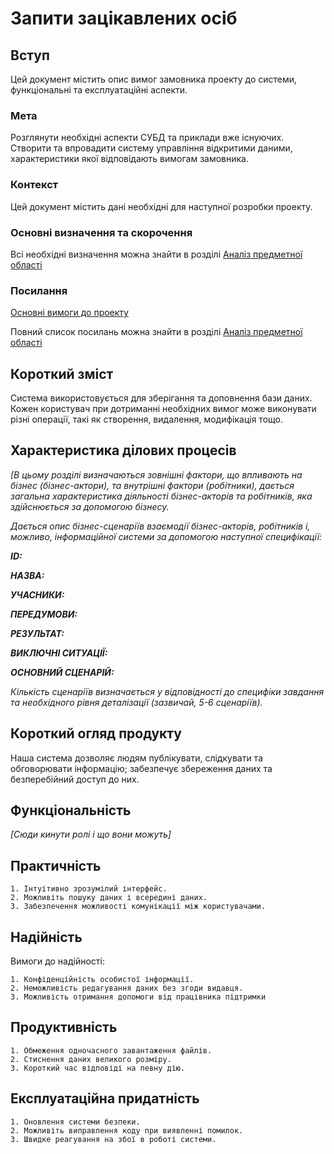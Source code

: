# Запити зацікавлених осіб

## Вступ

Цей документ містить опис вимог замовника проекту до системи, функціональні та експлуатаційні аспекти.

### Мета

Розглянути необхідні аспекти СУБД та приклади вже існуючих.
Створити та впровадити систему управління відкритими даними, характеристики якої відповідають вимогам замовника.

### Контекст

Цей документ містить дані необхідні для наступної розробки проекту.


### Основні визначення та скорочення

Всі необхідні визначення можна знайти в розділі [Аналіз предметної області](state-of-the-art.md)


### Посилання

[Основні вимоги до проекту](https://github.com/edu-db/edu_db_labs/blob/master/guidelines/guidelines.md)

Повний список посилань можна знайти в розділі [Аналіз предметної області](state-of-the-art.md)


## Короткий зміст

Система використовується для зберігання та доповнення бази даних. Кожен користувач при дотриманні необхідних вимог може виконувати  різні операції, такі як створення, видалення, модифікація тощо.

## Характеристика ділових процесів

*[В цьому розділі визначаються зовнішні фактори, що впливають на бізнес (бізнес-актори), 
та внутрішні фактори (робітники), дається загальна характеристика діяльності бізнес-акторів 
та робітників, яка здійснюється за допомогою бізнесу.*

*Дається опис бізнес-сценаріїв взаємодії бізнес-акторів, робітників і, можливо, інформаційної системи за допомогою наступної
специфікації:*

   
***ID:***
    
***НАЗВА:***
    
***УЧАСНИКИ:***

***ПЕРЕДУМОВИ:***

***РЕЗУЛЬТАТ:***

***ВИКЛЮЧНІ СИТУАЦІЇ:***

***ОСНОВНИЙ СЦЕНАРІЙ:***

*Кількість сценаріїв визначається у відповідності до специфіки завдання та необхідного 
рівня деталізації (зазвичай, 5-6 сценаріїв).*

## Короткий огляд продукту

Наша система дозволяє людям публікувати, слідкувати та обговорювати інформацію; забезпечує збереження даних та безперебійний доступ до них. 


## Функціональність

*[Сюди кинути ролі і що вони можуть]*

## Практичність

    1. Інтуітивно зрозумілий інтерфейс.
    2. Можливіть пошуку даних і всередині даних.
    3. Забезпечення можливості комунікації між користувачами.


## Надійність

Вимоги до надійності:

    1. Конфіденційність особистої інформації.
    2. Неможливість редагування даних без згоди видавця.  
    3. Можливість отримання допомоги від працівника підтримки

## Продуктивність


    1. Обмеження одночасного завантаження файлів.
    2. Стиснення даних великого розміру.
    3. Короткий час відповіді на певну дію.

## Експлуатаційна придатність

    1. Оновлення системи безпеки.
    2. Можливіть виправлення коду при виявленні помилок.
    3. Швидке реагування на збої в роботі системи.
